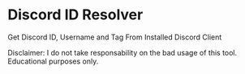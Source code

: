 # Discord ID Resolver
Get Discord ID, Username and Tag From Installed Discord Client

Disclaimer: I do not take responsability on the bad usage of this tool. Educational purposes only.
